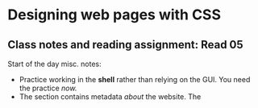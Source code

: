 # Designing web pages with CSS

## Class notes and reading assignment: Read 05

Start of the day misc. notes:
- Practice working in the **shell** rather than relying on the GUI. You need the practice *now.*
- The <head> section contains metadata *about* the website.  The <title> portion is visible on the top of the browser or tab.  This is the **only** visible part of the <head> section.  The <head> lives outside of the <body> and is not to be confused with the <header>.
- Seriously, get ***very comfortable with git commands.  A-C-P!***
- HTML is just boxes in boxes.  You should always have a **<header>, <main>, and <footer>.  These are all contained in the <body> element.  Other elements such as <nav> can live within these elements.  
- The **ALT key** will move selected text or individual lines up and down within most text editors (including VSCode).

#### CSS basics, and why do hackers in movies usually have scrolling CSS?
!(css hackerman)[https://i.ytimg.com/vi/KEkrWRHCDQU/maxresdefault.jpg]

CSS stands for **Cascading Style Sheets**.  It is its own rules based language separate from HTML.  If **HTML is our structure,** then **CSS is our style.**  The two go hand in hand.

- CSS is used to apply specific styling to each element of the page.  This is done in a **stylesheet,** where the CSS rules are housed.
- HTML elements are styled in a CSS sheet with **arguments.** This is done by opening with a **selector,** followed by curly braces {}. 
- In the curly braces will be **declarations,** consisting of a **property** to be modified and the **value** by which it will be modified.
- For example, a header could be specified to have red font and specific size;
    h1 {
        color: red;
        font-size: 5em;
    }
- Each declaration is separated by a semi-colon.  Each property and value are separated by a colon.  This is similar to .cfg files in some mods you've played.
- CSS is separated into **modules,** which are basic categories of function.  Don't worry about it too much right now, just try to remember that **like is grouped with like.**
- CSS is developed by a semi-official working group of industry experts, browser vendors, etc.  As new features of CSS are rolled out, browsers become compatible at different rates.
- Backwards compatibility with old CSS features is **very important.**  Sites built at the dawn of CSS still need to be correctly rendered today.

### How to add CSS to your page

- According to [W3Schools](https://www.w3schools.com/css/css_howto.asp) there are three ways of inserting a style sheet.
    1. External CSS
    2. Internal CSS
    3. Inline CSS
- **External CSS:** a very convenient way to change the look of a whole website.  You only have to modify one file!
    - HTML pages need a link to the external style sheet in the **<link>** element, in the **<head>** section.
    > <head>
      <link rel="stylesheet" href="mystyle.css">
      </head>
    - You can write an external style sheet in any text editor, saving the file with the **.css** extension.  *The external style sheet should contain no HTML tags.*
- **Internal CSS:** a style sheet used if one single HTML page has a unique style.
    - Internal style sheets live in the <style> element inside of the <head> section.  It is written in the exact same way as a independent CSS sheet.
- **Inline CSS:** an inline style can be used if you need a unique style for a **single element.**
    - To add inline CSS, put the CSS element in your respective HTML element before the value. example-
        - <h1 style="color:blue;text-align:center;">This is a heading</h1>
            <p style="color:red;">This is a paragraph.</p>
    - Inline CSS takes priority over internal or external style sheets, or the browser defaults.
***CSS order of operations!*** The browser searches for CSS guidance in this order.    
    - External
    - Internal
    - Inline
- Inline style overrides internal style, which overrides external style.

- **Useful tip!** Using the <border> tag in a <style> element on your HTML page can be very useful for drawing clear lines around every element on the page.
- Furthermore, you can pop out developer tools on a page in the browser to view the eleements AND see them highlighted on the page.  Very useful for visualizing your changes.

- **CSS Color values:** there's several ways to have colors represented.  You can use the color picker within VSCode or any number of [web based tools](https://color.adobe.com/create/color-wheel).

Per [W3Schools](https://www.w3schools.com/cssref/css_colors_legal.php):
> Colors in CSS can be specified by the following methods:

    Hexadecimal colors
    Hexadecimal colors with transparency
    RGB colors
    RGBA colors
    HSL colors
    HSLA colors
    Predefined/Cross-browser color names
    With the currentcolor keyword
- You can use **id values** to apply rules to specific elements. i.e.
    - #hero {
        float: left;
    }
        -...allows any element with the #hero designation to follow that float rule.
- **class values** are used to apply specific rules as you do with ID values, but with sets of elements instead of individuals.
- Classes are stated with a dot before the class name, ID values with a # symbol=
    - .class-name {
        background-:color red;
    }
    - #IDname {
        float: left;
    }



#### Things to learn later
- So, so, so much CSS.  
- This seems like it's just going to be about practice.